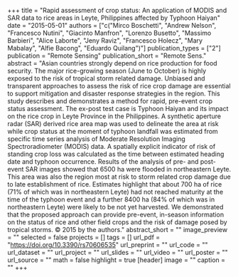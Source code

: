 +++
title = "Rapid assessment of crop status: An application of MODIS and SAR data to rice areas in Leyte, Philippines affected by Typhoon Haiyan"
date = "2015-05-01"
authors = ["c("Mirco Boschetti", "Andrew Nelson", "Francesco Nutini", "Giacinto Manfron", "Lorenzo Busetto", "Massimo Barbieri", "Alice Laborte", "Jeny Raviz", "Francesco Holecz", "Mary Mabalay", "Alfie Bacong", "Eduardo Quilang")"]
publication_types = ["2"]
publication = "Remote Sensing"
publication_short = "Remote Sens."
abstract = "Asian countries strongly depend on rice production for food security. The major rice-growing season (June to October) is highly exposed to the risk of tropical storm related damage. Unbiased and transparent approaches to assess the risk of rice crop damage are essential to support mitigation and disaster response strategies in the region. This study describes and demonstrates a method for rapid, pre-event crop status assessment. The ex-post test case is Typhoon Haiyan and its impact on the rice crop in Leyte Province in the Philippines. A synthetic aperture radar (SAR) derived rice area map was used to delineate the area at risk while crop status at the moment of typhoon landfall was estimated from specific time series analysis of Moderate Resolution Imaging Spectroradiometer (MODIS) data. A spatially explicit indicator of risk of standing crop loss was calculated as the time between estimated heading date and typhoon occurrence. Results of the analysis of pre- and post-event SAR images showed that 6500 ha were flooded in northeastern Leyte. This area was also the region most at risk to storm related crop damage due to late establishment of rice. Estimates highlight that about 700 ha of rice (71% of which was in northeastern Leyte) had not reached maturity at the time of the typhoon event and a further 8400 ha (84% of which was in northeastern Leyte) were likely to be not yet harvested. We demonstrated that the proposed approach can provide pre-event, in-season information on the status of rice and other field crops and the risk of damage posed by tropical storms. © 2015 by the authors."
abstract_short = ""
image_preview = ""
selected = false
projects = []
tags = []
url_pdf = "https://doi.org/10.3390/rs70606535"
url_preprint = ""
url_code = ""
url_dataset = ""
url_project = ""
url_slides = ""
url_video = ""
url_poster = ""
url_source = ""
math = false
highlight = true
[header]
image = ""
caption = ""
+++

